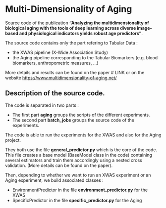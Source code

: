 # Multi-Dimensionality of Aging

Source code of the publication **“Analyzing the multidimensionality of biological aging with the tools of deep learning across diverse image-based and physiological indicators yields robust age predictors”**.

The source code contains only the part refering to Tabular Data : 
- the XWAS pipeline (X-Wide Association Study) 
- the Aging pipeline corresponding to the Tabular Biomarkers (e.g. blood biomarkers, anthropometric measures, ...)

More details and results can be found on the paper # LINK or on the website https://www.multidimensionality-of-aging.net/

## Description of the source code.
The code is separated in two parts : 
- The first part **aging** groups the scripts of the different experiments.
- The second part **batch_jobs** groups the source code of the experiments.

The code is able to run the experiments for the XWAS and also for the Aging project.

They both use the file **general_predictor.py** which is the core of the code. This file creates a base model (BaseModel class in the code) containing several estimators and train them accordingly using a nested cross validation. (More details can be found on the paper).

Then, depending to whether we want to run an XWAS experiment or an Aging experiment, we build associated classes : 

- EnvironmentPredictor in the file **environment_predictor.py** for the XWAS
- SpecificPredictor in the file **specific_predictor.py** for the Aging 





